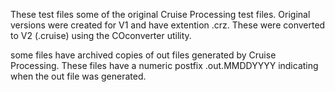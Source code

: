 These test files some of the original Cruise Processing test files.
Original versions were created for V1 and have extention .crz. These were converted to V2 (.cruise) using the COconverter utility.

some files have archived copies of out files generated by Cruise Processing. 
These files have a numeric postfix .out.MMDDYYYY indicating when the out file was generated.
